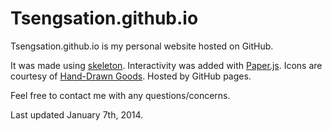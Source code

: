 Tsengsation.github.io
=====================

Tsengsation.github.io is my personal website hosted on GitHub.

It was made using [skeleton](http://www.getskeleton.com). Interactivity was added with [Paper.js](http://www.paperjs.org). Icons are courtesy of [Hand-Drawn Goods](http://www.handdrawngoods.com). Hosted by GitHub pages.

Feel free to contact me with any questions/concerns.

Last updated January 7th, 2014.
